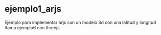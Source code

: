 # ejemplo1_arjs
Ejemplo para implementar arjs con un modelo 3d con una latitud y longitud
Rama ejemplo6 con threejs
